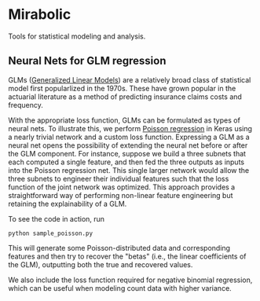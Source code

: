 # Mirabolic
Tools for statistical modeling and analysis.

## Neural Nets for GLM regression

GLMs ([Generalized Linear Models](https://en.wikipedia.org/wiki/Generalized_linear_model)) are a relatively broad class of statistical model first popularlized in the 1970s.  These have grown popular in the actuarial literature as a method of predicting insurance claims costs and frequency.

With the appropriate loss function, GLMs can be formulated as types of neural nets.  To illustrate this, we perform [Poisson regression](https://en.wikipedia.org/wiki/Poisson_regression) in Keras using a nearly trivial network and a custom loss function.  Expressing a GLM as a neural net opens the possibility of extending the neural net before or after the GLM component.  For instance, suppose we build a three subnets that each computed a single feature, and then fed the three outputs as inputs into the Poisson regression net.  This single larger network would allow the three subnets to engineer their individual features such that the loss function of the joint network was optimized.  This approach provides a straightforward way of performing non-linear feature engineering but retaining the explainability of a GLM.

To see the code in action, run
```
python sample_poisson.py
```
This will generate some Poisson-distributed data and corresponding features and then try to recover the "betas" (i.e., the linear coefficients of the GLM), outputting both the true and recovered values.

We also include the loss function required for negative binomial regression, which can be useful when modeling count data with higher variance.
